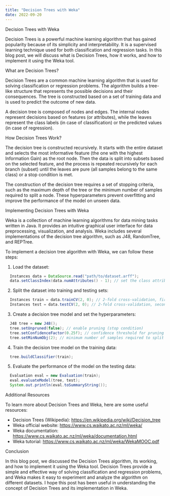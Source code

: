 ```yaml
---
title: "Decision Trees with Weka"
date: 2022-09-20
---
```





Decision Trees with Weka

Decision Trees is a powerful machine learning algorithm that has gained popularity because of its simplicity and interpretability. It is a supervised learning technique used for both classification and regression tasks. In this blog post, we will discuss what is Decision Trees, how it works, and how to implement it using the Weka tool.

What are Decision Trees?

Decision Trees are a common machine learning algorithm that is used for solving classification or regression problems. The algorithm builds a tree-like structure that represents the possible decisions and their consequences. The tree is constructed based on a set of training data and is used to predict the outcome of new data.

A decision tree is composed of nodes and edges. The internal nodes represent decisions based on features (or attributes), while the leaves represent the class labels (in case of classification) or the predicted values (in case of regression).

How Decision Trees Work?

The decision tree is constructed recursively. It starts with the entire dataset and selects the most informative feature (the one with the highest Information Gain) as the root node. Then the data is split into subsets based on the selected feature, and the process is repeated recursively for each branch (subset) until the leaves are pure (all samples belong to the same class) or a stop condition is met.

The construction of the decision tree requires a set of stopping criteria, such as the maximum depth of the tree or the minimum number of samples required to split a node. These hyperparameters prevent overfitting and improve the performance of the model on unseen data.

Implementing Decision Trees with Weka

Weka is a collection of machine learning algorithms for data mining tasks written in Java. It provides an intuitive graphical user interface for data preprocessing, visualization, and analysis. Weka includes several implementations of the decision tree algorithm, such as J48, RandomTree, and REPTree.

To implement a decision tree algorithm with Weka, we can follow these steps:

1. Load the dataset:

```java
  Instances data = DataSource.read("path/to/dataset.arff");
  data.setClassIndex(data.numAttributes() - 1); // set the class attribute
```

2. Split the dataset into training and testing sets:

```java
  Instances train = data.trainCV(2, 0); // 2-fold cross-validation, first fold
  Instances test = data.testCV(2, 0); // 2-fold cross-validation, second fold
```

3. Create a decision tree model and set the hyperparameters:

```java
  J48 tree = new J48();
  tree.setUnpruned(false); // enable pruning (stop condition)
  tree.setConfidenceFactor(0.25f); // confidence threshold for pruning
  tree.setMinNumObj(2); // minimum number of samples required to split a node
```

4. Train the decision tree model on the training data:

```java
  tree.buildClassifier(train);
```

5. Evaluate the performance of the model on the testing data:

```java
  Evaluation eval = new Evaluation(train);
  eval.evaluateModel(tree, test);
  System.out.println(eval.toSummaryString());
```

Additional Resources

To learn more about Decision Trees and Weka, here are some useful resources:

- Decision Trees (Wikipedia): https://en.wikipedia.org/wiki/Decision_tree
- Weka official website: https://www.cs.waikato.ac.nz/ml/weka/
- Weka documentation: https://www.cs.waikato.ac.nz/ml/weka/documentation.html
- Weka tutorial: https://www.cs.waikato.ac.nz/ml/weka/WekaMOOC.pdf

Conclusion

In this blog post, we discussed the Decision Trees algorithm, its working, and how to implement it using the Weka tool. Decision Trees provide a simple and effective way of solving classification and regression problems, and Weka makes it easy to experiment and analyze the algorithm on different datasets. I hope this post has been useful in understanding the concept of Decision Trees and its implementation in Weka.